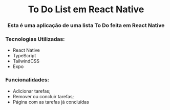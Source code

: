 <h1 align="center">To Do List em React Native</h1>
<h3 align="center">Esta é uma aplicação de uma lista To Do feita em React Native</h3>

### Tecnologias Utilizadas:
* React Native
* TypeScript
* TailwindCSS
* Expo

### Funcionalidades:
* Adicionar tarefas;
* Remover ou concluir tarefas;
* Página com as tarefas já concluídas

  

